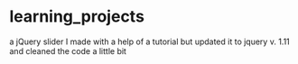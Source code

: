 learning_projects
=================

a jQuery slider I made with a help of a tutorial but updated it to jquery v. 1.11 and cleaned the code a little bit
